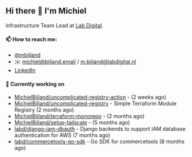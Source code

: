 ## Hi there 👋 I'm Michiel

Infrastructure Team Lead at [Lab Digital](https://www.labdigital.nl).

#### 📫 How to reach me:

- [@mbijland](https://twitter.com/mbijland)
- ✉️ michiel@bijland.email / m.bijland@labdigital.nl
- [LinkedIn](https://www.linkedin.com/in/michielbijland/)

#### 👷 Currently working on


- [MichielBijland/uncomplicated-registry-action](https://github.com/MichielBijland/uncomplicated-registry-action) -  (2 weeks ago)
- [MichielBijland/uncomplicated-registry](https://github.com/MichielBijland/uncomplicated-registry) - Simple Terraform Module Registry  (2 months ago)
- [MichielBijland/terraform-monorepo](https://github.com/MichielBijland/terraform-monorepo) -  (2 months ago)
- [MichielBijland/setup-tailscale](https://github.com/MichielBijland/setup-tailscale) -  (5 months ago)
- [labd/django-iam-dbauth](https://github.com/labd/django-iam-dbauth) - Django backends to support IAM database authentication for AWS (7 months ago)
- [labd/commercetools-go-sdk](https://github.com/labd/commercetools-go-sdk) - Go SDK for commercetools (8 months ago)
